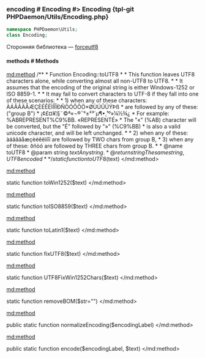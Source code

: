 ### encoding # Encoding #> Encoding {tpl-git PHPDaemon/Utils/Encoding.php}

```php
namespace PHPDaemon\Utils;
class Encoding;
```

Сторонняя библиотека — [forceutf8](https://github.com/neitanod/forceutf8)

<!-- include-namespace path="\PHPDaemon\Utils\Encoding" commit="" level="" access="" -->
#### methods # Methods

<md:method>
/**
	 * Function Encoding::toUTF8
	 *
	 * This function leaves UTF8 characters alone, while converting almost all non-UTF8 to UTF8.
	 * 
	 * It assumes that the encoding of the original string is either Windows-1252 or ISO 8859-1.
	 *
	 * It may fail to convert characters to UTF-8 if they fall into one of these scenarios:
	 *
	 * 1) when any of these characters:   ÀÁÂÃÄÅÆÇÈÉÊËÌÍÎÏÐÑÒÓÔÕÖ×ØÙÚÛÜÝÞß
	 *    are followed by any of these:  ("group B")
	 *                                    ¡¢£¤¥¦§¨©ª«¬­®¯°±²³´µ¶•¸¹º»¼½¾¿
	 * For example:   %ABREPRESENT%C9%BB. «REPRESENTÉ»
	 * The "«" (%AB) character will be converted, but the "É" followed by "»" (%C9%BB) 
	 * is also a valid unicode character, and will be left unchanged.
	 *
	 * 2) when any of these: àáâãäåæçèéêëìíîï  are followed by TWO chars from group B,
	 * 3) when any of these: ðñòó  are followed by THREE chars from group B.
	 *
	 * @name toUTF8
	 * @param string $text  Any string.
	 * @return string  The same string, UTF8 encoded
	 *
	 */
static function toUTF8($text)
</md:method>

<md:method>

static function toWin1252($text)
</md:method>

<md:method>

static function toISO8859($text)
</md:method>

<md:method>

static function toLatin1($text)
</md:method>

<md:method>

static function fixUTF8($text)
</md:method>

<md:method>

static function UTF8FixWin1252Chars($text)
</md:method>

<md:method>

static function removeBOM($str="")
</md:method>

<md:method>

public static function normalizeEncoding($encodingLabel)
</md:method>

<md:method>

public static function encode($encodingLabel, $text)
</md:method>


<!--/ include-namespace -->

